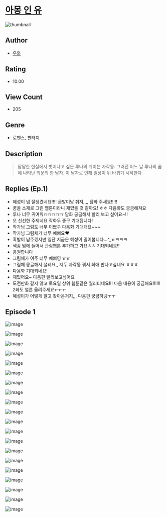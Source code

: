 # [아몽 인 유](https://comic.naver.com/challenge/list?titleId=811273)
![thumbnail](https://image-comic.pstatic.net/user_contents_data/challenge_comic/2023/05/27/348415/upload_7233961207959597923_480x623.jpeg)

## Author
- [우와](https://comic.naver.com/artistTitle?id=348415)

## Rating
- 10.00

## View Count
- 205

## Genre
- 로맨스, 판타지

## Description
> 답답한 현실에서 벗어나고 싶은 루나의 취미는 자각몽. 그러던 어느 날 루나의 꿈에 나타난 의문의 한 남자. 이 남자로 인해 일상이 뒤 바뀌기 시작한다.

## Replies (Ep.1)
- 혜성이 넘 잘생겼네요!!!! 금발미남 취저,,,, 담화 주세요!!!!!
- 꿈을 소재로 그린 웹툰이라니 재밌을 것 같아요! ㅎㅎ 다음화도 궁금해져요
- 루나 너무 귀여워ㅠㅠㅠㅠㅠ 담화 궁금해서 빨리 보고 싶어요~!!
- 오 신선한 주제네요 작화두 좋구 기대됩니다!
- 작가님 그림도 너무 이쁘구 다음화 기대돼요~~~
- 작가님 그림체가 너무 예뻐요❤️
- 흑발이 남주겠지만 일단 지금은 혜성이 밀어봅니다...^_ㅠㅋㅋㅋ
- 색감 맘에 들어서 관심웹툰 추가하고 가요ㅎㅎ 기대되네요!!
- 응원합니다
- 그림체가 여주 너무 예뻐영 ㅠㅠ
- 그림체 몽글해서 설레요,, 저두 자각몽 꿔서 최애 만나고싶네요 ㅎㅎㅎ
- 다음화 기대되네요!
- 재밌어요~ 다음편 빨리보고싶어요
- 도전만화 같지 않고 토요일 상위 웹툰같은 퀄리티네요!!! 다음 내용이 궁금해요!!!!!! 2화도 얼른 올려주세요ㅠㅠㅠ
- 혜성이가 어떻게 알고 찾아온거지,,, 다음편 궁금하넹ㅜㅜ

## Episode 1
![image](https://image-comic.pstatic.net/user_contents_data/challenge_comic/2023/05/26/348415/upload_7221348486736262502.jpeg)

![image](https://image-comic.pstatic.net/user_contents_data/challenge_comic/2023/05/25/348415/upload_7291665566768914995.jpeg)

![image](https://image-comic.pstatic.net/user_contents_data/challenge_comic/2023/05/26/348415/upload_7017279167258768437.jpeg)

![image](https://image-comic.pstatic.net/user_contents_data/challenge_comic/2023/05/27/348415/upload_7147836269617426742.jpeg)

![image](https://image-comic.pstatic.net/user_contents_data/challenge_comic/2023/05/25/348415/upload_7147274409847370808.jpeg)

![image](https://image-comic.pstatic.net/user_contents_data/challenge_comic/2023/05/25/348415/upload_3919928519276508723.jpeg)

![image](https://image-comic.pstatic.net/user_contents_data/challenge_comic/2023/05/25/348415/upload_7161959475034862181.jpeg)

![image](https://image-comic.pstatic.net/user_contents_data/challenge_comic/2023/05/25/348415/upload_4048791282065684278.jpeg)

![image](https://image-comic.pstatic.net/user_contents_data/challenge_comic/2023/05/25/348415/upload_7293405015521715556.jpeg)

![image](https://image-comic.pstatic.net/user_contents_data/challenge_comic/2023/05/25/348415/upload_4064042594918884961.jpeg)

![image](https://image-comic.pstatic.net/user_contents_data/challenge_comic/2023/05/25/348415/upload_7364623648700250168.jpeg)

![image](https://image-comic.pstatic.net/user_contents_data/challenge_comic/2023/05/25/348415/upload_3558185899481445425.jpeg)

![image](https://image-comic.pstatic.net/user_contents_data/challenge_comic/2023/05/25/348415/upload_3691038764201043512.jpeg)

![image](https://image-comic.pstatic.net/user_contents_data/challenge_comic/2023/05/27/348415/upload_4122536816155045945.jpeg)

![image](https://image-comic.pstatic.net/user_contents_data/challenge_comic/2023/05/25/348415/upload_7003719070675198564.jpeg)

![image](https://image-comic.pstatic.net/user_contents_data/challenge_comic/2023/05/25/348415/upload_7306076853544368185.jpeg)

![image](https://image-comic.pstatic.net/user_contents_data/challenge_comic/2023/05/25/348415/upload_3617290116931138918.jpeg)

![image](https://image-comic.pstatic.net/user_contents_data/challenge_comic/2023/05/25/348415/upload_7149858250079548976.jpeg)

![image](https://image-comic.pstatic.net/user_contents_data/challenge_comic/2023/05/25/348415/upload_7233686136793032292.jpeg)

![image](https://image-comic.pstatic.net/user_contents_data/challenge_comic/2023/05/25/348415/upload_4122258433501049145.jpeg)
